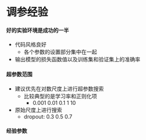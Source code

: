 # 调参经验

#### 好的实验环境是成功的一半

- 代码风格良好
  - 各个参数的设置部分集中在一起
- 输出模型的损失函数值以及训练集和验证集上的准确率

#### 超参数范围

- 建议优先在对数尺度上进行超参数搜索
  - 比较典型的是学习率和正则化项
    - 0.001 0.01 0.1 1 10
- 原始尺度上进行搜索
  - dropout: 0.3 0.5 0.7

#### 经验参数

